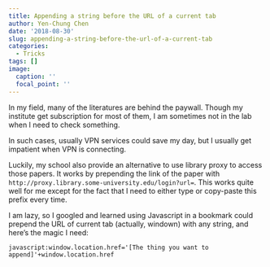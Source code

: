```yaml
---
title: Appending a string before the URL of a current tab
author: Yen-Chung Chen
date: '2018-08-30'
slug: appending-a-string-before-the-url-of-a-current-tab
categories:
  - Tricks
tags: []
image:
  caption: ''
  focal_point: ''
---
```

In my field, many of the literatures are behind the paywall. Though my
institute get subscription for most of them, I am sometimes not in the
lab when I need to check something.

In such cases, usually VPN services could save my day, but I usually get
impatient when VPN is connecting.

Luckily, my school also provide an alternative to use library proxy to
access those papers. It works by prepending the link of the paper with
`http://proxy.library.some-university.edu/login?url=`. This works quite
well for me except for the fact that I need to either type or copy-paste
this prefix every time.

I am lazy, so I googled and learned using Javascript in a bookmark could
prepend the URL of current tab (actually, windown) with any string, and
here’s the magic I need:

```
javascript:window.location.href='[The thing you want to append]'+window.location.href
```
